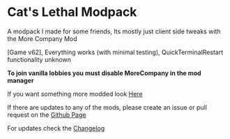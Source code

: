 # Cat's Lethal Modpack
A modpack I made for some friends, Its mostly just client side tweaks with the More Company Mod

[Game v62], Everything works (with minimal testing), QuickTerminalRestart functionality unknown

**To join vanilla lobbies you must disable MoreCompany in the mod manager**

If you want something more modded look [Here](https://thunderstore.io/c/lethal-company/p/justcat8/CatsModdedModpack/)

If there are updates to any of the mods, please create an issue or pull request on the [Github Page](https://github.com/JustCat80/CatsLethalModpack)

For updates check the [Changelog](https://thunderstore.io/c/lethal-company/p/justcat8/CatsLethalModpack/changelog/)